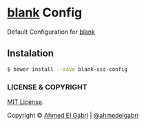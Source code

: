# [blank](https://github.com/ahmedelgabri/blank) Config

Default Configuration for [blank](https://github.com/ahmedelgabri/blank)

## Instalation

```sh
$ bower install --save blank-css-config
```


### LICENSE & COPYRIGHT
[MIT License](http://opensource.org/licenses/MIT).

Copyright © [Ahmed El Gabri](http://gabri.me) | [@ahmedelgabri](http://twitter.com/ahmedelgabri)
